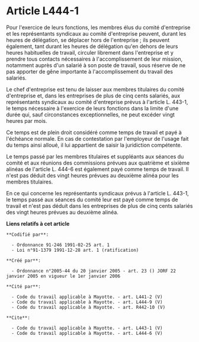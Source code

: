 # Article L444-1

Pour l'exercice de leurs fonctions, les membres élus du comité d'entreprise et les représentants syndicaux au comité
d'entreprise peuvent, durant les heures de délégation, se déplacer hors de l'entreprise ; ils peuvent également, tant durant
les heures de délégation qu'en dehors de leurs heures habituelles de travail, circuler librement dans l'entreprise et y
prendre tous contacts nécessaires à l'accomplissement de leur mission, notamment auprès d'un salarié à son poste de travail,
sous réserve de ne pas apporter de gêne importante à l'accomplissement du travail des salariés.

Le chef d'entreprise est tenu de laisser aux membres titulaires du comité d'entreprise et, dans les entreprises de plus de
cinq cents salariés, aux représentants syndicaux au comité d'entreprise prévus à l'article L. 443-1, le temps nécessaire à
l'exercice de leurs fonctions dans la limite d'une durée qui, sauf circonstances exceptionnelles, ne peut excéder vingt
heures par mois.

Ce temps est de plein droit considéré comme temps de travail et payé à l'échéance normale. En cas de contestation par
l'employeur de l'usage fait du temps ainsi alloué, il lui appartient de saisir la juridiction compétente.

Le temps passé par les membres titulaires et suppléants aux séances du comité et aux réunions des commissions prévues aux
quatrième et sixième alinéas de l'article L. 444-6 est également payé comme temps de travail. Il n'est pas déduit des vingt
heures prévues au deuxième alinéa pour les membres titulaires.

En ce qui concerne les représentants syndicaux prévus à l'article L. 443-1, le temps passé aux séances du comité leur est
payé comme temps de travail et n'est pas déduit dans les entreprises de plus de cinq cents salariés des vingt heures prévues
au deuxième alinéa.

**Liens relatifs à cet article**

	**Codifié par**:

	  - Ordonnance 91-246 1991-02-25 art. 1
	  - Loi n°91-1379 1991-12-28 art. 1 (ratification)

	**Créé par**:

	  - Ordonnance n°2005-44 du 20 janvier 2005 - art. 23 () JORF 22 janvier 2005 en vigueur le 1er janvier 2006

	**Cité par**:

	  - Code du travail applicable à Mayotte. - art. L441-2 (V)
	  - Code du travail applicable à Mayotte. - art. L444-9 (V)
	  - Code du travail applicable à Mayotte. - art. R442-10 (V)

	**Cite**:

	  - Code du travail applicable à Mayotte. - art. L443-1 (V)
	  - Code du travail applicable à Mayotte. - art. L444-6 (V)
